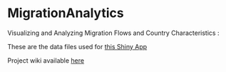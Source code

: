 # MigrationAnalytics
Visualizing and Analyzing Migration Flows and Country Characteristics : 

These are the data files used for [this Shiny App](https://davidten.shinyapps.io/migrationanalytics2/)

Project wiki available [here](https://wiki.smu.edu.sg/1617t3isss608g1/ISSS608_2016-17_T3_Group5_Immigration_Application)
